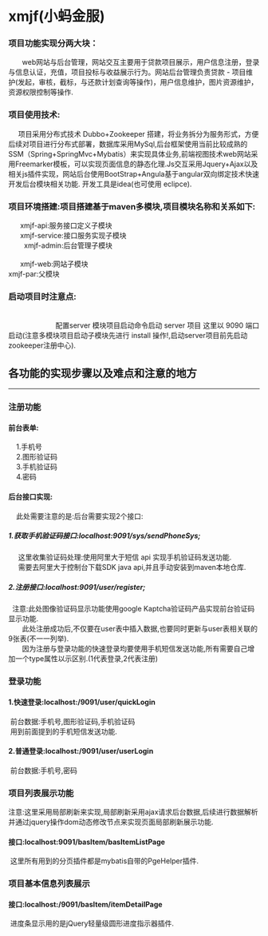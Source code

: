 xmjf(小蚂金服)
================================

### 项目功能实现分两大块：<br />  
        web网站与后台管理，网站交互主要用于贷款项目展示，用户信息注册，登录与信息认证，充值，项目投标与收益展示行为。网站后台管理负责贷款 - 项目维护(发起，审核，截标，与还款计划查询等操作)，用户信息维护，图片资源维护，资源权限控制等操作.

### 项目使用技术:<br />  
      项目采用分布式技术 Dubbo+Zookeeper 搭建，将业务拆分为服务形式，方便后续对项目进行分布式部署，数据库采用MySql,后台框架使用当前比较成熟的SSM（Spring+SpringMvc+Mybatis）来实现具体业务,前端视图技术web网站采用Freemarker模板，可以实现页面信息的静态化理.Js交互采用Jquery+Ajax以及相关js插件实现，网站后台使用BootStrap+Angula基于angular双向绑定技术快速开发后台模块相关功能. 开发工具是idea(也可使用 eclipce).

### 项目环境搭建:项目搭建基于maven多模块,项目模块名称和关系如下:

       xmjf-api:服务接口定义子模块<br />
       xmjf-service:接口服务实现子模块<br />  
       xmjf-admin:后台管理子模块<br />  
       xmjf-web:网站子模块<br />
       xmjf-par:父模块 
                        
### 启动项目时注意点:<br />  
                         配置server 模块项目启动命令启动 server 项目 这里以 9090 端口启动(注意多模块项目启动子模块先进行 install 操作!,启动server项目前先启动zookeeper注册中心).
## 各功能的实现步骤以及难点和注意的地方
----------------------------------------------------------
### 注册功能

  #### 前台表单:<br />
     1.手机号<br />
     2.图形验证码<br/>
     3.手机验证码<br/>
     4.密码<br/>
  #### 后台接口实现:<br />
     此处需要注意的是:后台需要实现2个接口:<br/>
##### 1.获取手机验证码接口:localhost:9091/sys/sendPhoneSys;
      这里收集验证码处理:使用阿里大于短信 api 实现手机验证码发送功能.<br />
      需要去阿里大于控制台下载SDK java api,并且手动安装到maven本地仓库.
##### 2.注册接口:localhost:9091/user/register;
   注意:此处图像验证码显示功能使用google Kaptcha验证码产品实现前台验证码显示功能.<br />
        此处注册成功后,不仅要在user表中插入数据,也要同时更新与user表相关联的9张表(不一一列举).<br />
        因为注册与登录功能的快速登录均要使用手机短信发送功能,所有需要自己增加一个type属性以示区别.(1代表登录,2代表注册)
        
### 登录功能
  #### 1.快速登录:localhost:/9091/user/quickLogin
  前台数据:手机号,图形验证码,手机验证码<br />
  用到前面提到的手机短信发送功能.
#### 2.普通登录:localhost:/9091/user/userLogin
  前台数据:手机号,密码
  
### 项目列表展示功能
  注意:这里采用局部刷新来实现,局部刷新采用ajax请求后台数据,后续进行数据解析并通过jquery操作dom动态修改节点来实现页面局部刷新展示功能.<br/>
  #### 接口:localhost:9091/basItem/basItemListPage<br/>
  这里所有用到的分页插件都是mybatis自带的PgeHelper插件.
 
### 项目基本信息列表展示
  #### 接口:localhost:/9091/basItem/itemDetailPage
  进度条显示用的是jQuery轻量级圆形进度指示器插件.

   

